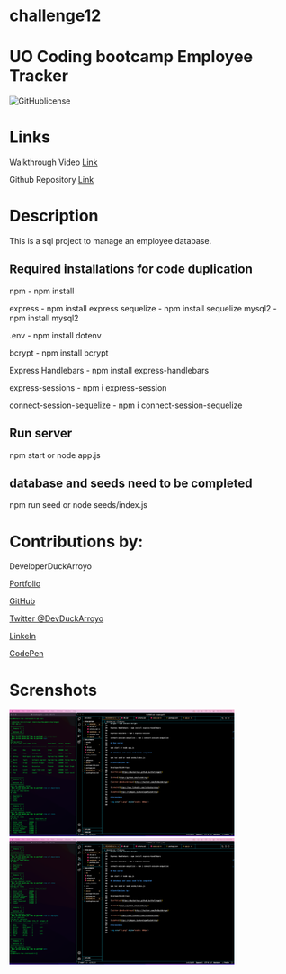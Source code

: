 # challenge12

# UO Coding bootcamp Employee Tracker

![GitHublicense](https://img.shields.io/npm/l/express?style=for-the-badge)

# Links

Walkthrough Video [Link](https://watch.screencastify.com/v/4Vkl5OBpfzXkco7qfKSk)

Github Repository [Link](https://github.com/DuckArroyo/challenge12)

# Description

This is a sql project to manage an employee database.

## Required installations for code duplication

npm - npm install

express - npm install express
sequelize - npm install sequelize
mysql2 - npm install mysql2

.env - npm install dotenv

bcrypt - npm install bcrypt

Express Handlebars - npm install express-handlebars

express-sessions - npm i express-session

connect-session-sequelize - npm i connect-session-sequelize

## Run server

npm start or node app.js

## database and seeds need to be completed

npm run seed or node seeds/index.js

# Contributions by:

DeveloperDuckArroyo

[Portfolio](https://duckarroyo.github.io/challenge2/)

[GitHub](https://github.com/DuckArroyo)

[Twitter @DevDuckArroyo](https://twitter.com/DevDuckArroyo)

[LinkeIn](https://www.linkedin.com/in/duckarroyo/)

[CodePen](https://codepen.io/DeveloperDuckArroyo)

# Screnshots

<img src="./assets/sql1.png" style="width: 400px">

<img src="./assets/sql2.png" style="width: 400px">
